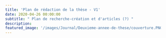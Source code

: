 ```yaml
---
title: 'Plan de rédaction de la thèse - V1'
date: 2020-04-26 00:00:00
subtitle: " Plan de recherche-création et d'articles (?) " 
description: 
featured_image: '/images/Journal/Deuxieme-annee-de-these/couverture.PNG'
---
```


